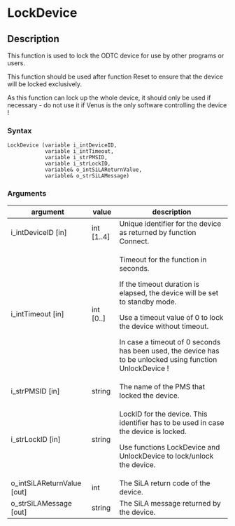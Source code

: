 # LockDevice

## Description

This function is used to lock the ODTC device for use by other programs or users.

This function should be used after function Reset to ensure that the device will be locked exclusively.

As this function can lock up the whole device, it should only be used if necessary - do not use it if Venus is the only software controlling the device !

### Syntax

```
LockDevice (variable i_intDeviceID, 
            variable i_intTimeout,
            variable i_strPMSID,
            variable i_strLockID, 
            variable& o_intSiLAReturnValue, 
            variable& o_strSiLAMessage)
```

### Arguments

| argument                     | value       | description                                                                                                                                                                                                                                                                                                      |
| ---------------------------- | ----------- | ---------------------------------------------------------------------------------------------------------------------------------------------------------------------------------------------------------------------------------------------------------------------------------------------------------------- |
| i\_intDeviceID \[in]         | int \[1..4] | Unique identifier for the device as returned by function Connect.                                                                                                                                                                                                                                                |
| i\_intTimeout \[in]          | int \[0..]  | <p>Timeout for the function in seconds.</p><p>If the timeout duration is elapsed, the device will be set to standby mode.</p><p>Use a timeout value of 0 to lock the device without timeout.</p><p>In case a timeout of 0 seconds has been used, the device has to be unlocked using function UnlockDevice !</p> |
| i\_strPMSID \[in]            | string      | The name of the PMS that locked the device.                                                                                                                                                                                                                                                                      |
| i\_strLockID \[in]           | string      | <p>LockID for the device. This identifier has to be used in case the device is locked.</p><p>Use functions LockDevice and UnlockDevice to lock/unlock the device.</p>                                                                                                                                            |
| o\_intSiLAReturnValue \[out] | int         | The SiLA return code of the device.                                                                                                                                                                                                                                                                              |
| o\_strSiLAMessage \[out]     | string      | The SiLA message returned by the device.                                                                                                                                                                                                                                                                         |
